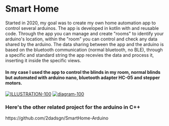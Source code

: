 # Smart Home

Started in 2020, my goal was to create my own home automation app to control several arduinos.
The app is developed in kotlin with  and reusable code.
Through the app you can manage and create "rooms" to identify your arduino's location, within the "room" you can control and check any data shared by the arduino.
The data sharing between the app and the arduino is based on the bluetooth communication (normal bluetooth, no BLE), through a specific and standard string the app recevies the data and process it, inserting it inside the specific views.

<h4>In my case I used the app to control the blinds in my room, normal blinds but automated with arduino nano, bluetooth adapter HC-05 and stepper motors.</h4>


<a href="https://ibb.co/VV12gwf"><img src="https://i.ibb.co/9nDsbZQ/ILLUSTRATION-100.jpg" alt="ILLUSTRATION-100" border="0"></a>
<a href="https://ibb.co/C0zSBvs"><img src="https://i.ibb.co/WK6RnFp/diagram-100.jpg" alt="diagram-100" border="0"></a>



<h3>Here's the other related project for the arduino in C++</h3>
https://github.com/2dadsgn/SmartHome-Arduino

